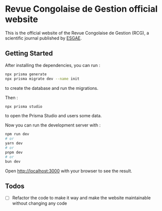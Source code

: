 # Revue Congolaise de Gestion official website

This is the official website of the Revue Congolaise de Gestion (RCG), a
scientific journal published by [ESGAE](https://esgae.org).

## Getting Started

After installing the dependencies, you can run :
```sh
npx prisma generate
npx prisma migrate dev --name init
```
to create the database and run the migrations.


Then :
```sh
npx prisma studio
```
to open the Prisma Studio and users some data.

Now you can run the development server with :

```bash
npm run dev
# or
yarn dev
# or
pnpm dev
# or
bun dev
```

Open [http://localhost:3000](http://localhost:3000) with your browser to see the result.

## Todos
- [ ] Refactor the code to make it way and make the website maintainable without changing any code
